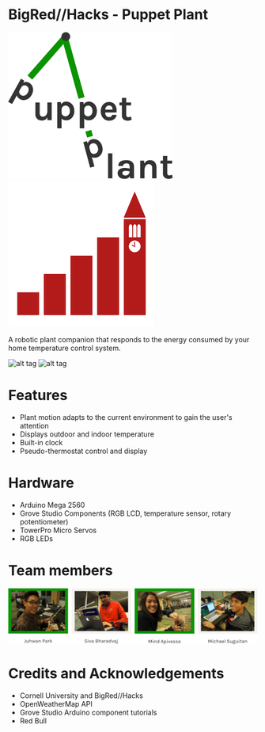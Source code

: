 # BigRed//Hacks - Puppet Plant

![alt tag](/img/logo.png) ![alt tag](/img/brh.png)


A robotic plant companion that responds to the energy consumed by your home temperature control system.


![alt tag](/img/green.png=300x) ![alt tag](/img/red.png=300x)

# Features

- Plant motion adapts to the current environment to gain the user's attention
- Displays outdoor and indoor temperature
- Built-in clock
- Pseudo-thermostat control and display

# Hardware

- Arduino Mega 2560
- Grove Studio Components (RGB LCD, temperature sensor, rotary potentiometer)
- TowerPro Micro Servos
- RGB LEDs

# Team members

![alt tag](/img/themakers.png)

# Credits and Acknowledgements

- Cornell University and BigRed//Hacks
- OpenWeatherMap API
- Grove Studio Arduino component tutorials
- Red Bull


